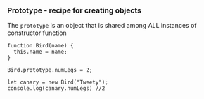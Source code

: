 ### Prototype - recipe for creating objects

The `prototype` is an object that is shared among ALL instances of constructor function

```
function Bird(name) {
  this.name = name;
}

Bird.prototype.numLegs = 2;

let canary = new Bird("Tweety");
console.log(canary.numLegs) //2
```